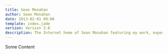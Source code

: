 ```yaml
---
title: Sean Monahan
author: Sean Monahan
date: 2013-02-01 09:00
template: index.jade
version: Version 3.0
description: The Internet home of Sean Monahan featuring my work, experiments and the occasional blog post.
---
```


Some Content

